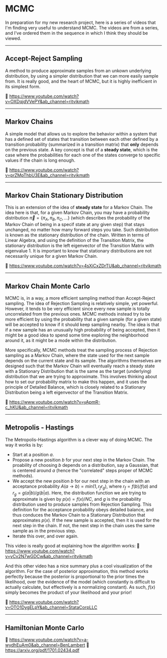 # MCMC
In preparation for my new research project, here is a series of videos that I'm finding very useful to understand MCMC. The videos are from a series, and I've ordered them in the sequence in which I think they should be viewed.

---

## Accept-Reject Sampling
A method to produce approximate samples from an unkown underlying distribution, by using a simpler distribution that we can more easily sample from. It is really good, and the heart of MCMC, but it is highly inefficient in its simplest form.

🎥   https://www.youtube.com/watch?v=OXDqjdVVePY&ab_channel=ritvikmath

---

## Markov Chains
A simple model that allows us to explore the behavior within a system that has a defined set of states that transition between each other defined by a transition probability (summarized in a transition matrix) that **only** depends on the previous state. A key concept is that of a **steady state**, which is the case where the probabilities for each one of the states converge to specific values if the chain is long enough.

🎥   https://www.youtube.com/watch?v=prZMpThbU3E&ab_channel=ritvikmath

---

## Markov Chain Stationary Distribution
This is an extension of the idea of **steady state** for a Markov Chain. The idea here is that, for a given Markov Chain, you may have a probability distribution $\vec{\pi} = \{\pi_A, \pi_B, \pi_C, \dots\}$ (which describes the probability of the Markov Chain of being in a specif state at any given step) that stays unchanged, no matter how many forward steps you take. Such distribution is known as the stationary distribution of the chain. Written in terms of Linear Algebra, and using the definition of the Transition Matrix, the stationary distribution is the left eigenvector of the Transition Matrix with eigenvalue 1. It is important to know that stationary distributions are not necessarily unique for a given Markov Chain.

🎥   https://www.youtube.com/watch?v=4sXiCxZDrTU&ab_channel=ritvikmath

---

## Markov Chain Monte Carlo
MCMC is, in a way, a more efficient sampling method than Accept-Reject sampling. The idea of Rejection Sampling is relatively simple, yet powerful. However, it tends to be very efficient since every new sample is totally uncorrelated from the previous ones. MCMC methods instead try to be more efficient by using the probability that a given sample (for a given state) will be accepted to know if it should keep sampling nearby. The idea is that if a new sample has an unusually high probability of being accepted, then it might be a good idea to spend some time exploring the neighborhood around it, as it might be a mode within the distribution.

More specifically, MCMC methods treat the sampling process of Rejection sampling as a Markov Chain, where the state used for the next sample depends on the current state and its sample. The algorithms themselves are designed such that the Markov Chain will eventually reach a steady state with a Stationary Distribution that is the same as the target (underlying) distribution that we are trying to approximate. This involves thinking about how to set our probability matrix to make this happen, and it uses the principle of Detailed Balance, which is closely related to a Stationary Distribution being a left eigenvector of the Transition Matrix.

🎥   https://www.youtube.com/watch?v=yApmR-c_hKU&ab_channel=ritvikmath

---

## Metropolis - Hastings
The Metropolis-Hastings algorithm is a clever way of doing MCMC. The way it works is by:

- Start at a position $a$. 
- Propose a new position $b$ for your next step in the Markov Chain. The proability of choosing $b$ depends on a distribution, say a Gaussian, that is centered around $a$ (hence the "correlated" steps proper of MCMC methods).
- We accept the new position $b$ for our next step in the chain with an acceptance probability $A(a\rightarrow b) = min(1, r_f r_g)$, where $r_f = f(b)/f(a)$ and $r_g = g(a|b)/g(b|a)$. Here, the distribution function we are trying to approximate is given by $p(x) = f(x)/NC$, and $g$ is the probability distribution used to produce samples from Rejection Sampling. This definition for the acceptance probability obeys detailed balance, and thus conduces the Markov Chain to a Stationary Distribution that approximates $p(x)$. If the new sample is accepted, then it is used for the next step in the chain. If not, the next step in the chain uses the same sample as in the previous step.
- Iterate this over, and over again.

This video is really good at explaining how the algorithm works:
🎥   https://www.youtube.com/watch?v=yCv2N7wGDCw&ab_channel=ritvikmath

And this other video has a nice summary plus a cool visualization of the algorithm. For the case of posterior approximation, this method works perfectly because the posterior is proportional to the prior times the likelihood, over the evidence of the model (which constantly is difficult to actually calculate, but effectively is a normalizing constant). As such, $f(x)$ simply becomes the product of your likelihood and your prior!

🎥   https://www.youtube.com/watch?v=OTO1DygELpY&ab_channel=StataCorpLLC

---

## Hamiltonian Monte Carlo

🎥   https://www.youtube.com/watch?v=a-wydhEuAm0&ab_channel=BenLambert
📄   https://arxiv.org/pdf/1701.02434.pdf
